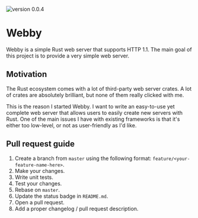 ![version 0.0.4](https://img.shields.io/badge/version-0.0.4-red)

# Webby
Webby is a simple Rust web server that supports HTTP 1.1.
The main goal of this project is to provide a very simple web server.

## Motivation
The Rust ecosystem comes with a lot of third-party web server crates.
A lot of crates are absolutely brilliant, but none of them really clicked with me.

This is the reason I started Webby. I want to write an easy-to-use yet complete web server that allows users to easily create new servers with Rust.
One of the main issues I have with existing frameworks is that it's either too low-level, or not as user-friendly as I'd like.

## Pull request guide
1. Create a branch from `master` using the following format: `feature/<your-feature-name-here>`.
2. Make your changes.
3. Write unit tests.
4. Test your changes.
5. Rebase on `master`.
6. Update the status badge in `README.md`.
7. Open a pull request.
8. Add a proper changelog / pull request description.
